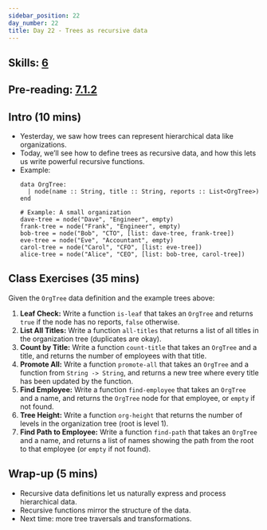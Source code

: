 ```yaml
---
sidebar_position: 22
day_number: 22
title: Day 22 - Trees as recursive data
---
```


## Skills: [6](/skills/#(6))

## Pre-reading: [7.1.2](https://dcic-world.org/2024-09-03/trees.html#(part._.Programs_to_.Process_.Ancestor_.Trees))

## Intro (10 mins)
- Yesterday, we saw how trees can represent hierarchical data like organizations.
- Today, we’ll see how to define trees as recursive data, and how this lets us write powerful recursive functions.
- Example:
  ```pyret
  data OrgTree:
    | node(name :: String, title :: String, reports :: List<OrgTree>)
  end

  # Example: A small organization
  dave-tree = node("Dave", "Engineer", empty)
  frank-tree = node("Frank", "Engineer", empty)
  bob-tree = node("Bob", "CTO", [list: dave-tree, frank-tree])
  eve-tree = node("Eve", "Accountant", empty)
  carol-tree = node("Carol", "CFO", [list: eve-tree])
  alice-tree = node("Alice", "CEO", [list: bob-tree, carol-tree])
  ```

## Class Exercises (35 mins)
Given the `OrgTree` data definition and the example trees above:

1. **Leaf Check:** Write a function `is-leaf` that takes an `OrgTree` and returns `true` if the node has no reports, `false` otherwise.
2. **List All Titles:** Write a function `all-titles` that returns a list of all titles in the organization tree (duplicates are okay).
3. **Count by Title:** Write a function `count-title` that takes an `OrgTree` and a title, and returns the number of employees with that title.
4. **Promote All:** Write a function `promote-all` that takes an `OrgTree` and a function from `String -> String`, and returns a new tree where every title has been updated by the function.
5. **Find Employee:** Write a function `find-employee` that takes an `OrgTree` and a name, and returns the `OrgTree` node for that employee, or `empty` if not found.
6. **Tree Height:** Write a function `org-height` that returns the number of levels in the organization tree (root is level 1).
7. **Find Path to Employee:** Write a function `find-path` that takes an `OrgTree` and a name, and returns a list of names showing the path from the root to that employee (or `empty` if not found).

## Wrap-up (5 mins)
- Recursive data definitions let us naturally express and process hierarchical data.
- Recursive functions mirror the structure of the data.
- Next time: more tree traversals and transformations.


